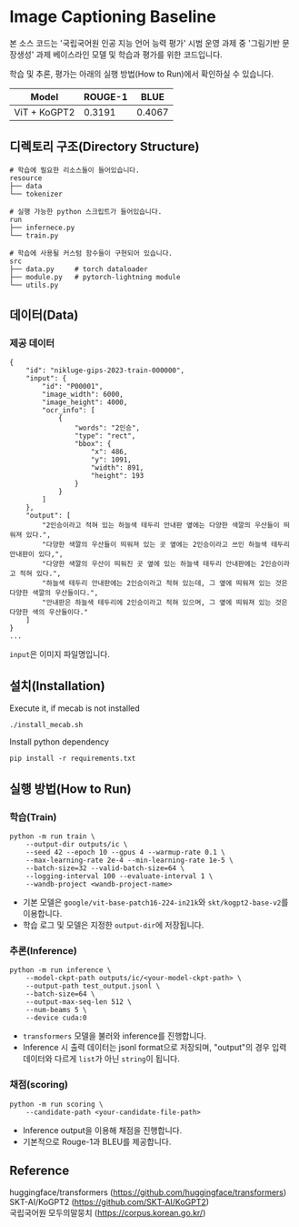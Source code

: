# Image Captioning Baseline
본 소스 코드는 '국립국어원 인공 지능 언어 능력 평가' 시범 운영 과제 중 '그림기반 문장생성' 과제 베이스라인 모델 및 학습과 평가를 위한 코드입니다.

학습 및 추론, 평가는 아래의 실행 방법(How to Run)에서 확인하실 수 있습니다.  

|Model|ROUGE-1|BLUE|
|:---:|---|---|
|ViT + KoGPT2|0.3191|0.4067|

## 디렉토리 구조(Directory Structure)
```
# 학습에 필요한 리소스들이 들어있습니다.
resource
├── data
└── tokenizer

# 실행 가능한 python 스크립트가 들어있습니다.
run
├── infernece.py
└── train.py

# 학습에 사용될 커스텀 함수들이 구현되어 있습니다.
src
├── data.py     # torch dataloader
├── module.py   # pytorch-lightning module
└── utils.py
```

## 데이터(Data)
### 제공 데이터
```
{
    "id": "nikluge-gips-2023-train-000000",
    "input": {
        "id": "P00001",
        "image_width": 6000,
        "image_height": 4000,
        "ocr_info": [
            {
                "words": "2인승",
                "type": "rect",
                "bbox": {
                    "x": 486,
                    "y": 1091,
                    "width": 891,
                    "height": 193
                }
            }
        ]
    },
    "output": [
        "2인승이라고 적혀 있는 하늘색 테두리 안내판 옆에는 다양한 색깔의 우산들이 띄워져 있다.",
        "다양한 색깔의 우산들이 띄워져 있는 곳 옆에는 2인승이라고 쓰인 하늘색 테두리 안내판이 있다,",
        "다양한 색깔의 우산이 띄워진 곳 옆에 있는 하늘색 테두리 안내판에는 2인승이라고 적혀 있다.",
        "하늘색 테두리 안내판에는 2인승이라고 적혀 있는데, 그 옆에 띄워져 있는 것은 다양한 색깔의 우산들이다.",
        "안내판은 하늘색 테두리에 2인승이라고 적혀 있으며, 그 옆에 띄워져 있는 것은 다양한 색의 우산들이다."
    ]
}
...
```
`input`은 이미지 파일명입니다.

## 설치(Installation)
Execute it, if mecab is not installed
```
./install_mecab.sh
```

Install python dependency
```
pip install -r requirements.txt
```

## 실행 방법(How to Run)
### 학습(Train)
```
python -m run train \
    --output-dir outputs/ic \
    --seed 42 --epoch 10 --gpus 4 --warmup-rate 0.1 \
    --max-learning-rate 2e-4 --min-learning-rate 1e-5 \
    --batch-size=32 --valid-batch-size=64 \
    --logging-interval 100 --evaluate-interval 1 \
    --wandb-project <wandb-project-name>
```
- 기본 모델은 `google/vit-base-patch16-224-in21k`와 `skt/kogpt2-base-v2`를 이용합니다.
- 학습 로그 및 모델은 지정한 `output-dir`에 저장됩니다.

### 추론(Inference)
```
python -m run inference \
    --model-ckpt-path outputs/ic/<your-model-ckpt-path> \
    --output-path test_output.jsonl \
    --batch-size=64 \
    --output-max-seq-len 512 \
    --num-beams 5 \
    --device cuda:0
```
- `transformers` 모델을 불러와 inference를 진행합니다.
- Inference 시 출력 데이터는 jsonl format으로 저장되며, "output"의 경우 입력 데이터와 다르게 `list`가 아닌 `string`이 됩니다.

### 채점(scoring)
```
python -m run scoring \
    --candidate-path <your-candidate-file-path>
```
- Inference output을 이용해 채점을 진행합니다.
- 기본적으로 Rouge-1과 BLEU를 제공합니다.

## Reference

huggingface/transformers (https://github.com/huggingface/transformers)  
SKT-AI/KoGPT2 (https://github.com/SKT-AI/KoGPT2)  
국립국어원 모두의말뭉치 (https://corpus.korean.go.kr/)  
